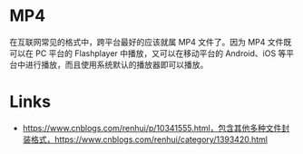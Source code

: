 # MP4

在互联网常见的格式中，跨平台最好的应该就属 MP4 文件了。因为 MP4 文件既可以在 PC 平台的 Flashplayer 中播放，又可以在移动平台的 Android、iOS 等平台中进行播放，而且使用系统默认的播放器即可以播放。

# Links

- https://www.cnblogs.com/renhui/p/10341555.html，包含其他多种文件封装格式，https://www.cnblogs.com/renhui/category/1393420.html
